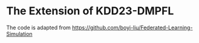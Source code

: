 # The Extension of KDD23-DMPFL
The code is adapted from https://github.com/boyi-liu/Federated-Learning-Simulation